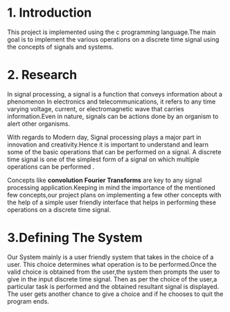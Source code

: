 # 1. Introduction
This project is implemented using the c programming language.The main goal is to implement the various operations on a discrete time signal using the concepts of signals and systems.

# 2. Research
In signal processing, a signal is a function that conveys information about a phenomenon In electronics and telecommunications, it refers to any time varying voltage, current, or electromagnetic wave that carries information.Even in nature, signals can be actions done by an organism to alert other organisms.

With regards to Modern day, Signal processing plays a major part in innovation and creativity.Hence it is important to understand and learn some of the basic operations that can be performed on a signal. A discrete time signal is one of the simplest form of a signal on which multiple operations can be performed .

Concepts like **convolution** **Fourier Transforms** are key to any signal processing application.Keeping in mind the importance of the mentioned few concepts,our project plans on implementing a few other concepts with the help of a simple user friendly interface that helps in performing these operations on a discrete time signal.

# 3.Defining The System

Our System mainly is a user friendly system that takes in the choice of a user. This choice determines what operation is to be performed.Once the valid choice is obtained from the user,the system then prompts the user to give in the input discrete time signal. Then as per the choice of the user,a particular task is performed and the obtained resultant signal is displayed. The user gets another chance to give a choice and if he chooses to quit the program ends.

 


